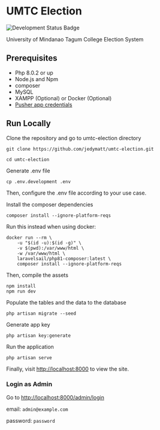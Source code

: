 # UMTC Election

![Development Status Badge](https://img.shields.io/badge/dev%20status-maintenance-blue?style=flat-square)

University of Mindanao Tagum College Election System

## Prerequisites

- Php 8.0.2 or up
- Node.js and Npm
- composer
- MySQL
- XAMPP (Optional) or Docker (Optional)
- [Pusher app credentials](https://pusher.com/)

## Run Locally

Clone the repository and go to umtc-election directory

```shell
git clone https://github.com/jedymatt/umtc-election.git

cd umtc-election
```

Generate .env file

```shell
cp .env.development .env
```

Then, configure the .env file according to your use case.

Install the composer dependencies

```shell
composer install --ignore-platform-reqs
```

Run this instead when using docker:

```shell
docker run --rm \
    -u "$(id -u):$(id -g)" \
    -v $(pwd):/var/www/html \
    -w /var/www/html \
    laravelsail/php81-composer:latest \
    composer install --ignore-platform-reqs
```

Then, compile the assets

```shell
npm install
npm run dev
```

Populate the tables and the data to the database

```shell
php artisan migrate --seed
```

Generate app key

```shell
php artisan key:generate
```

Run the application

```shell
php artisan serve
```

Finally, visit <http://localhost:8000> to view the site.

### Login as Admin

Go to <http://localhost:8000/admin/login>

email: `admin@example.com`

password: `password`

